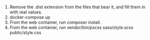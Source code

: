 1. Remove the .dist extension from the files that bear it, and fill them in with real values.
2. docker-compose up
3. From the web container, run composer install.
4. From the web container, run vendor/bin/pscss sass/style.scss public/style.css